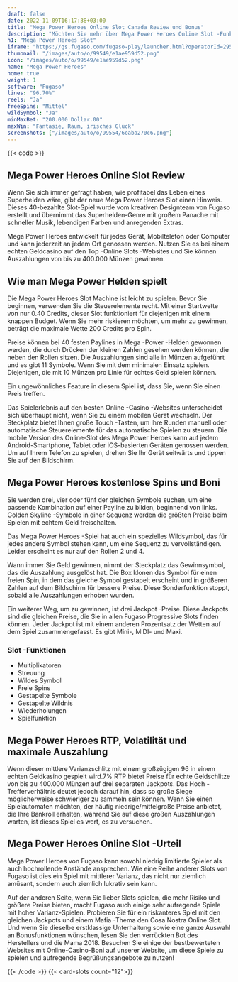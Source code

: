 ```yaml
---
draft: false
date: 2022-11-09T16:17:38+03:00
title: "Mega Power Heroes Online Slot Canada Review und Bonus"
description: "Möchten Sie mehr über Mega Power Heroes Online Slot -Funktionen und Auszahlungen erfahren? Unabhängig bewertet Slot -Spiele und bietet hier kostenloses Spiel!"
h1: "Mega Power Heroes Slot"
iframe: "https://gs.fugaso.com/fugaso-play/launcher.html?operatorId=295617&userName=297921&password=00000&sessionId=297921&gameName=megapowerheroes&mode=demo&closeUrl=https://fugaso.com"
thumbnail: "/images/auto/o/99549/e1ae959d52.png"
icon: "/images/auto/o/99549/e1ae959d52.png"
name: "Mega Power Heroes"
home: true
weight: 1
software: "Fugaso"
lines: "96.70%"
reels: "Ja"
freeSpins: "Mittel"
wildSymbol: "Ja"
minMaxBet: "200.000 Dollar.00"
maxWin: "Fantasie, Raum, irisches Glück"
screenshots: ["/images/auto/o/99554/6eaba270c6.png"]
---
```


{{< code >}}<h2>Mega Power Heroes Online Slot Review</h2><p>Wenn Sie sich immer gefragt haben, wie profitabel das Leben eines Superhelden wäre, gibt der neue Mega Power Heroes Slot einen Hinweis. Dieses 40-bezahlte Slot-Spiel wurde vom kreativen Designteam von Fugaso erstellt und übernimmt das Superhelden-Genre mit großem Panache mit schneller Musik, lebendigen Farben und anregenden Extras.</p><p>Mega Power Heroes entwickelt für jedes Gerät, Mobiltelefon oder Computer und kann jederzeit an jedem Ort genossen werden. Nutzen Sie es bei einem echten Geldcasino auf den Top -Online Slots -Websites und Sie können Auszahlungen von bis zu 400.000 Münzen gewinnen.</p><h2>Wie man Mega Power Helden spielt</h2><p>Die Mega Power Heroes Slot Machine ist leicht zu spielen. Bevor Sie beginnen, verwenden Sie die Steuerelemente recht. Mit einer Startwette von nur 0.40 Credits, dieser Slot funktioniert für diejenigen mit einem knappen Budget. Wenn Sie mehr riskieren möchten, um mehr zu gewinnen, beträgt die maximale Wette 200 Credits pro Spin.</p><p>Preise können bei 40 festen Paylines in Mega -Power -Helden gewonnen werden, die durch Drücken der kleinen Zahlen gesehen werden können, die neben den Rollen sitzen. Die Auszahlungen sind alle in Münzen aufgeführt und es gibt 11 Symbole. Wenn Sie mit dem minimalen Einsatz spielen. Diejenigen, die mit 10 Münzen pro Linie für echtes Geld spielen können.</p><p>Ein ungewöhnliches Feature in diesem Spiel ist, dass Sie, wenn Sie einen Preis treffen.</p><p>Das Spielerlebnis auf den besten Online -Casino -Websites unterscheidet sich überhaupt nicht, wenn Sie zu einem mobilen Gerät wechseln. Der Steckplatz bietet Ihnen große Touch -Tasten, um Ihre Runden manuell oder automatische Steuerelemente für das automatische Spielen zu steuern. Die mobile Version des Online-Slot des Mega Power Heroes kann auf jedem Android-Smartphone, Tablet oder iOS-basierten Geräten genossen werden. Um auf Ihrem Telefon zu spielen, drehen Sie Ihr Gerät seitwärts und tippen Sie auf den Bildschirm.</p><h2>Mega Power Heroes kostenlose Spins und Boni</h2><p>Sie werden drei, vier oder fünf der gleichen Symbole suchen, um eine passende Kombination auf einer Payline zu bilden, beginnend von links. Golden Skyline -Symbole in einer Sequenz werden die größten Preise beim Spielen mit echtem Geld freischalten.</p><p>Das Mega Power Heroes -Spiel hat auch ein spezielles Wildsymbol, das für jedes andere Symbol stehen kann, um eine Sequenz zu vervollständigen. Leider erscheint es nur auf den Rollen 2 und 4.</p><p>Wann immer Sie Geld gewinnen, nimmt der Steckplatz das Gewinnsymbol, das die Auszahlung ausgelöst hat. Die Box klonen das Symbol für einen freien Spin, in dem das gleiche Symbol gestapelt erscheint und in größeren Zahlen auf dem Bildschirm für bessere Preise. Diese Sonderfunktion stoppt, sobald alle Auszahlungen erhoben wurden.</p><p>Ein weiterer Weg, um zu gewinnen, ist drei Jackpot -Preise. Diese Jackpots sind die gleichen Preise, die Sie in allen Fugaso Progressive Slots finden können. Jeder Jackpot ist mit einem anderen Prozentsatz der Wetten auf dem Spiel zusammengefasst. Es gibt Mini-, MIDI- und Maxi.</p><h3>
Slot -Funktionen</h3><ul>
<li></span>
Multiplikatoren</li>
<li></span>
Streuung</li>
<li></span>
Wildes Symbol</li>
<li></span>
Freie Spins</li>
<li></span>
Gestapelte Symbole</li>
<li></span>
Gestapelte Wildnis</li>
<li></span>
Wiederholungen</li>
<li></span>
Spielfunktion</li></ul><h2>Mega Power Heroes RTP, Volatilität und maximale Auszahlung</h2><p>Wenn dieser mittlere Varianzschlitz mit einem großzügigen 96 in einem echten Geldkasino gespielt wird.7% RTP bietet Preise für echte Geldschlitze von bis zu 400.000 Münzen auf drei separaten Jackpots. Das Hoch -Trefferverhältnis deutet jedoch darauf hin, dass so große Siege möglicherweise schwieriger zu sammeln sein können. Wenn Sie einen Spielautomaten möchten, der häufig niedrige/mittelgroße Preise anbietet, die Ihre Bankroll erhalten, während Sie auf diese großen Auszahlungen warten, ist dieses Spiel es wert, es zu versuchen.</p><h2>Mega Power Heroes Online Slot -Urteil</h2><p>Mega Power Heroes von Fugaso kann sowohl niedrig limitierte Spieler als auch hochrollende Anstände ansprechen. Wie eine Reihe anderer Slots von Fugaso ist dies ein Spiel mit mittlerer Varianz, das nicht nur ziemlich amüsant, sondern auch ziemlich lukrativ sein kann.</p><p>Auf der anderen Seite, wenn Sie lieber Slots spielen, die mehr Risiko und größere Preise bieten, macht Fugaso auch einige sehr aufregende Spiele mit hoher Varianz-Spielen. Probieren Sie für ein riskanteres Spiel mit den gleichen Jackpots und einem Mafia -Thema den Cosa Nostra Online Slot. Und wenn Sie dieselbe erstklassige Unterhaltung sowie eine ganze Auswahl an Bonusfunktionen wünschen, lesen Sie den verrückten Bot des Herstellers und die Mama 2018. Besuchen Sie einige der bestbewerteten Websites mit Online-Casino-Boni auf unserer Website, um diese Spiele zu spielen und aufregende Begrüßungsangebote zu nutzen!</p>{{< /code >}}
{{< card-slots count="12">}}